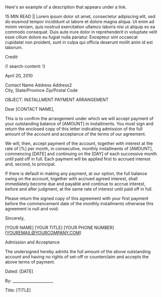 Here's an example of a description that appears under a link.

15 MIN READ || Lorem ipsum dolor sit amet, consectetur adipiscing elit, sed do eiusmod tempor incididunt ut labore et dolore magna aliqua. Ut enim ad minim veniam, quis nostrud exercitation ullamco laboris nisi ut aliquip ex ea commodo consequat. Duis aute irure dolor in reprehenderit in voluptate velit esse cillum dolore eu fugiat nulla pariatur. Excepteur sint occaecat cupidatat non proident, sunt in culpa qui officia deserunt mollit anim id est laborum.

Credit: []()


{! search-content: !}



April 20, 2010


Contact Name
Address
Address2	
City, State/Province
Zip/Postal Code



OBJECT:  INSTALLMENT PAYMENT ARRANGEMENT


Dear [CONTACT NAME],

This is to confirm the arrangement under which we will accept payment of your outstanding balance of [AMOUNT] in installments. You must sign and return the enclosed copy of this letter indicating admission of the full amount of the account and acceptance of the terms of our agreement.

We will, then, accept payment of the account, together with interest at the rate of [%] per month, in consecutive, monthly installments of [AMOUNT], commencing [DATE] and continuing on the [DAY] of each successive month until paid off in full. Each payment will be applied first to accrued interest and, second, to principal.  

If there is default in making any payment, at our option, the full balance owing on the account, together with accrued agreed interest, shall immediately become due and payable and continue to accrue interest, before and after judgment, at the same rate of interest until paid off in full.

Please return the signed copy of this agreement with your first payment before the commencement date of the monthly installments otherwise this agreement is null and void.
  

Sincerely,



[YOUR NAME]
[YOUR TITLE]
[YOUR PHONE NUMBER]
[YOUREMAIL@YOURCOMPANY.COM] 


Admission and Acceptance

The undersigned hereby admits the full amount of the above outstanding account and having no rights of set-off or counterclaim and accepts the above terms of payment.

Dated:	[DATE]

By:	_____________________

Title:	[TITLE]


